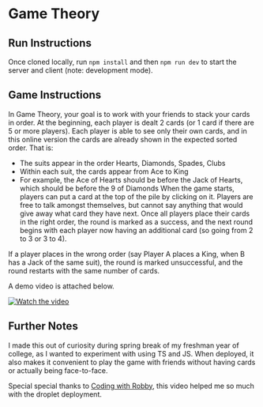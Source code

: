 # Game Theory

## Run Instructions

Once cloned locally, run `npm install` and then `npm run dev` to start the server and client (note: development mode).

## Game Instructions

In Game Theory, your goal is to work with your friends to stack your cards in order. At the beginning, each player is dealt 2 cards (or 1 card if there are 5 or more players). Each player is able to see only their own cards, and in this online version the cards are already shown in the expected sorted order. That is:
- The suits appear in the order Hearts, Diamonds, Spades, Clubs
- Within each suit, the cards appear from Ace to King
- For example, the Ace of Hearts should be before the Jack of Hearts, which should be before the 9 of Diamonds
When the game starts, players can put a card at the top of the pile by clicking on it. Players are free to talk amongst themselves, but cannot say anything that would give away what card they have next. Once all players place their cards in the right order, the round is marked as a success, and the next round begins with each player now having an additional card (so going from 2 to 3 or 3 to 4).

If a player places in the wrong order (say Player A places a King, when B has a Jack of the same suit), the round is marked unsuccessful, and the round restarts with the same number of cards.

A demo video is attached below.

[![Watch the video](https://img.youtube.com/vi/sylJR7TM-3M/0.jpg)](https://www.youtube.com/watch?v=sylJR7TM-3M)

## Further Notes

I made this out of curiosity during spring break of my freshman year of college, as I wanted to experiment with using TS and JS. When deployed, it also makes it convenient to play the game with friends without having cards or actually being face-to-face.

Special special thanks to [Coding with Robby](https://www.youtube.com/watch?v=vj34hX8jWM0&ab_channel=CodingwithRobby), this video helped me so much with the droplet deployment.